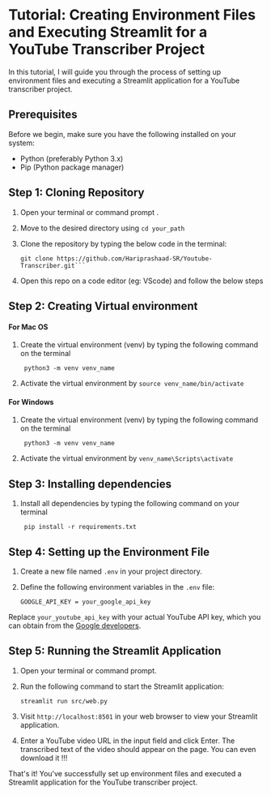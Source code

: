 # Tutorial: Creating Environment Files and Executing Streamlit for a YouTube Transcriber Project

In this tutorial, I will guide you through the process of setting up environment files and executing a Streamlit application for a YouTube transcriber project.

## Prerequisites

Before we begin, make sure you have the following installed on your system:

- Python (preferably Python 3.x)
- Pip (Python package manager)

## Step 1: Cloning Repository

1. Open your terminal or command prompt .
2. Move to the desired directory using  ```cd your_path```

3. Clone the repository by typing the below code in the terminal:
    ```
    git clone https://github.com/Hariprashaad-SR/Youtube-Transcriber.git``` 
4. Open this repo on a code editor (eg: VScode) and follow the below steps
## Step 2: Creating Virtual environment

#### For Mac OS
1. Create the virtual environment (venv) by typing the following command on the terminal

        python3 -m venv venv_name

3. Activate the virtual environment by ```source venv_name/bin/activate```

#### For Windows

1. Create the virtual environment (venv) by typing the following command on the terminal

        python3 -m venv venv_name

2. Activate the virtual environment by ```venv_name\Scripts\activate```

 ## Step 3: Installing dependencies

1. Install all dependencies by typing the following command on your terminal

        pip install -r requirements.txt


## Step 4: Setting up the Environment File

1. Create a new file named `.env` in your project directory.

7. Define the following environment variables in the `.env` file:
    ```
    GOOGLE_API_KEY = your_google_api_key
    ```

Replace `your_youtube_api_key` with your actual YouTube API key, which you can obtain from the [Google developers](https://console.developers.google.com/).


## Step 5: Running the Streamlit Application

1. Open your terminal or command prompt.


3. Run the following command to start the Streamlit application:
    ```
    streamlit run src/web.py
    ```

4. Visit `http://localhost:8501` in your web browser to view your Streamlit application.

5. Enter a YouTube video URL in the input field and click Enter. The transcribed text of the video should appear on the page. You can even download it !!!

That's it! You've successfully set up environment files and executed a Streamlit application for the YouTube transcriber project.
